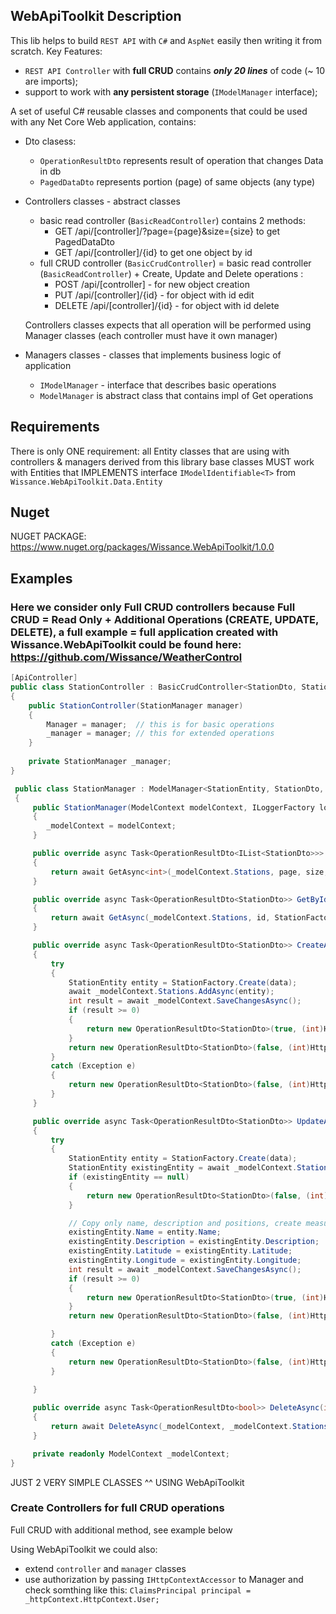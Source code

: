 ## WebApiToolkit Description

This lib helps to build `REST API` with `C#` and `AspNet` easily then writing it from scratch.
Key Features:
* `REST API Controller` with **full CRUD** contains ***only 20 lines*** of code (~ 10 are imports);
* support to work with **any persistent storage** (`IModelManager` interface);

A set of useful C# reusable classes and components that could be used with any Net Core Web application, contains:
* Dto clasess:
    - `OperationResultDto` represents result of operation that changes Data in db
    - `PagedDataDto` represents portion (page) of same objects (any type)
* Controllers classes - abstract classes
    - basic read controller (`BasicReadController`) contains 2 methods:
        - GET /api/[controller]/?page={page}&size={size} to get PagedDataDto<T>
        - GET /api/[controller]/{id} to get one object by id
    - full CRUD controller (`BasicCrudController`) = basic read controller (`BasicReadController`) + Create, Update and Delete operations :
        - POST   /api/[controller] - for new object creation
        - PUT    /api/[controller]/{id} - for object with id edit
        - DELETE /api/[controller]/{id} - for object with id delete
        
  Controllers classes expects that all operation will be performed using Manager classes (each controller must have it own manager)
* Managers classes - classes that implements business logic of application
    - `IModelManager` - interface that describes basic operations
    - `ModelManager` is abstract class that contains impl of Get operations

## Requirements
There is only ONE requirement: all Entity classes that are using with controllers & managers derived from this library base classes MUST work
with Entities that IMPLEMENTS interface `IModelIdentifiable<T>` from `Wissance.WebApiToolkit.Data.Entity`
    
## Nuget
NUGET PACKAGE: https://www.nuget.org/packages/Wissance.WebApiToolkit/1.0.0
    
## Examples
### Here we consider only Full CRUD controllers because **Full CRUD = Read Only + Additional Operations (CREATE, UPDATE, DELETE)**, a **full example = full application** created with **Wissance.WebApiToolkit** could be found here: https://github.com/Wissance/WeatherControl

```csharp
[ApiController]
public class StationController : BasicCrudController<StationDto, StationEntity, int>
{
    public StationController(StationManager manager)
    {
        Manager = manager;  // this is for basic operations
        _manager = manager; // this for extended operations
    }
    
    private StationManager _manager;
}
```
    
```csharp
 public class StationManager : ModelManager<StationEntity, StationDto, int>
 {
     public StationManager(ModelContext modelContext, ILoggerFactory loggerFactory) : base(loggerFactory)
     {
        _modelContext = modelContext;
     }

     public override async Task<OperationResultDto<IList<StationDto>>> GetAsync(int page, int size)
     {
         return await GetAsync<int>(_modelContext.Stations, page, size, null, null, StationFactory.Create);
     }

     public override async Task<OperationResultDto<StationDto>> GetByIdAsync(int id)
     {
         return await GetAsync(_modelContext.Stations, id, StationFactory.Create);
     }

     public override async Task<OperationResultDto<StationDto>> CreateAsync(StationDto data)
     {
         try
         {
             StationEntity entity = StationFactory.Create(data);
             await _modelContext.Stations.AddAsync(entity);
             int result = await _modelContext.SaveChangesAsync();
             if (result >= 0)
             {
                 return new OperationResultDto<StationDto>(true, (int)HttpStatusCode.Created, null, StationFactory.Create(entity));
             }
             return new OperationResultDto<StationDto>(false, (int)HttpStatusCode.InternalServerError, "An unknown error occurred during station creation", null);
         }
         catch (Exception e)
         {
             return new OperationResultDto<StationDto>(false, (int)HttpStatusCode.InternalServerError, $"An error occurred during station creation: {e.Message}", null);
         }
     }

     public override async Task<OperationResultDto<StationDto>> UpdateAsync(int id, StationDto data)
     {
         try
         {
             StationEntity entity = StationFactory.Create(data);
             StationEntity existingEntity = await _modelContext.Stations.FirstOrDefaultAsync(s => s.Id == id);
             if (existingEntity == null)
             {
                 return new OperationResultDto<StationDto>(false, (int)HttpStatusCode.NotFound, $"Station with id: {id} does not exists", null);
             }

             // Copy only name, description and positions, create measurements if necessary from MeasurementsManager
             existingEntity.Name = entity.Name;
             existingEntity.Description = existingEntity.Description;
             existingEntity.Latitude = existingEntity.Latitude;
             existingEntity.Longitude = existingEntity.Longitude;
             int result = await _modelContext.SaveChangesAsync();
             if (result >= 0)
             {
                 return new OperationResultDto<StationDto>(true, (int)HttpStatusCode.OK, null, StationFactory.Create(entity));
             }
             return new OperationResultDto<StationDto>(false, (int)HttpStatusCode.InternalServerError, "An unknown error occurred during station update", null);

         }
         catch (Exception e)
         {
             return new OperationResultDto<StationDto>(false, (int)HttpStatusCode.InternalServerError, $"An error occurred during station update: {e.Message}", null);
         }
            
     }

     public override async Task<OperationResultDto<bool>> DeleteAsync(int id)
     {
         return await DeleteAsync(_modelContext, _modelContext.Stations, id);
     }

     private readonly ModelContext _modelContext;
}
```
JUST 2 VERY SIMPLE CLASSES ^^ USING WebApiToolkit

### Create Controllers for full CRUD operations
Full CRUD with additional method, see example below

Using WebApiToolkit we could also:
* extend `controller` and `manager` classes
* use authorization by passing `IHttpContextAccessor` to Manager and check somthing like this: `ClaimsPrincipal principal = _httpContext.HttpContext.User;`
